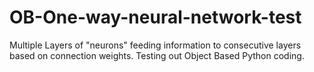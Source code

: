 # OB-One-way-neural-network-test
Multiple Layers of "neurons" feeding information to consecutive layers based on connection weights. Testing out Object Based Python coding.
